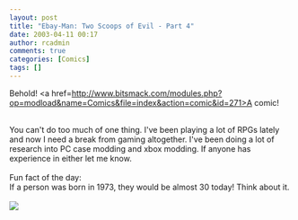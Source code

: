 ```yaml
---
layout: post
title: "Ebay-Man: Two Scoops of Evil - Part 4"
date: 2003-04-11 00:17
author: rcadmin
comments: true
categories: [Comics]
tags: []
---
```

Behold! <a href=http://www.bitsmack.com/modules.php?op=modload&name=Comics&file=index&action=comic&id=271>A comic!</a>
<br />

<br />
You can't do too much of one thing. I've been playing a lot of RPGs lately and now I need a break from gaming altogether. I've been doing a lot of research into PC case modding and xbox modding. If anyone has experience in either let me know. 
<br />

<br />
Fun fact of the day:
<br />
If a person was born in 1973, they would be almost 30 today! Think about it.<Br><br><!--more--><img src='http://dl.bitsmack.com/comics/20030411.gif' alt'' />

